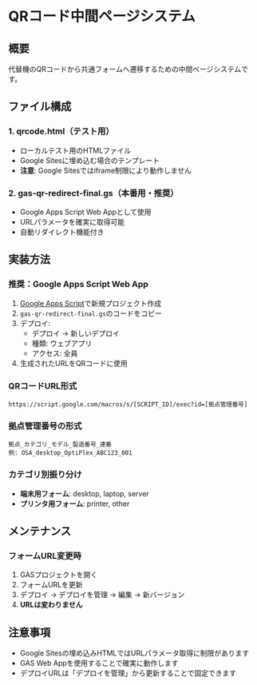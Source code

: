 # QRコード中間ページシステム

## 概要
代替機のQRコードから共通フォームへ遷移するための中間ページシステムです。

## ファイル構成

### 1. qrcode.html（テスト用）
- ローカルテスト用のHTMLファイル
- Google Sitesに埋め込む場合のテンプレート
- **注意**: Google Sitesではiframe制限により動作しません

### 2. gas-qr-redirect-final.gs（本番用・推奨）
- Google Apps Script Web Appとして使用
- URLパラメータを確実に取得可能
- 自動リダイレクト機能付き

## 実装方法

### 推奨：Google Apps Script Web App

1. [Google Apps Script](https://script.google.com/)で新規プロジェクト作成
2. `gas-qr-redirect-final.gs`のコードをコピー
3. デプロイ:
   - デプロイ → 新しいデプロイ
   - 種類: ウェブアプリ
   - アクセス: 全員
4. 生成されたURLをQRコードに使用

### QRコードURL形式
```
https://script.google.com/macros/s/[SCRIPT_ID]/exec?id=[拠点管理番号]
```

### 拠点管理番号の形式
```
拠点_カテゴリ_モデル_製造番号_連番
例: OSA_desktop_OptiPlex_ABC123_001
```

### カテゴリ別振り分け
- **端末用フォーム**: desktop, laptop, server
- **プリンタ用フォーム**: printer, other

## メンテナンス

### フォームURL変更時
1. GASプロジェクトを開く
2. フォームURLを更新
3. デプロイ → デプロイを管理 → 編集 → 新バージョン
4. **URLは変わりません**

## 注意事項
- Google Sitesの埋め込みHTMLではURLパラメータ取得に制限があります
- GAS Web Appを使用することで確実に動作します
- デプロイURLは「デプロイを管理」から更新することで固定できます